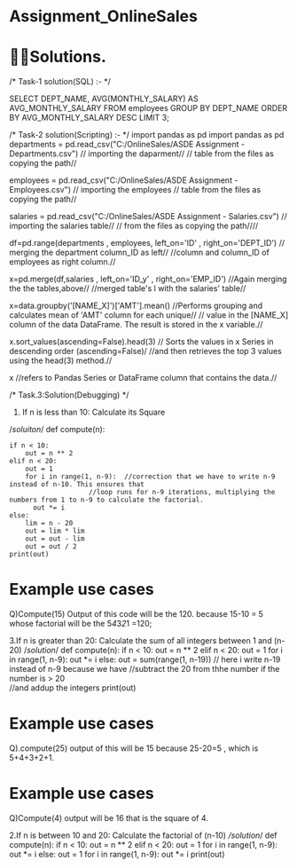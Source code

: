 # Assignment_OnlineSales

# 🧑‍💻Solutions.


/*   Task-1 solution(SQL) :-   */ 

SELECT DEPT_NAME, AVG(MONTHLY_SALARY) AS AVG_MONTHLY_SALARY
FROM employees
GROUP BY DEPT_NAME
ORDER BY AVG_MONTHLY_SALARY DESC
LIMIT 3;


/*   Task-2 solution(Scripting) :-    */
import pandas as pd
import pandas as pd
departments = pd.read_csv("C:/OnlineSales/ASDE Assignment - Departments.csv")  // importing the daparment//
                                                                               // table from the files as copying the path// 

employees = pd.read_csv("C:/OnlineSales/ASDE Assignment - Employees.csv")  // importing the employees //
                                                                            table from the files as copying the path//

salaries = pd.read_csv("C:/OnlineSales/ASDE Assignment - Salaries.csv")  // importing the salaries table//
                                                                          // from the files as copying the path////

df=pd.range(departments , employees, left_on='ID' , right_on='DEPT_ID') // merging the department column_ID as left//
                                                                        //column and column_ID of employees as right column.//

x=pd.merge(df,salaries , left_on='ID_y' , right_on='EMP_ID') //Again merging the the tables,above//
                                                             //merged table's l with the salaries' table//

x=data.groupby('[NAME_X]')['AMT'].mean()  //Performs grouping and calculates mean of 'AMT' column for each unique//
                                         // value in the [NAME_X] column of the data DataFrame. The result is stored in the x variable.//

x.sort_values(ascending=False).head(3) // Sorts the values in x Series in descending order (ascending=False)/
                                       //and then retrieves the top 3 values using the head(3) method.//       

x //refers to Pandas Series or DataFrame column that contains the data.//

/*    Task.3:Solution(Debugging)    */

1. If n is less than 10: Calculate its Square

  /*soluiton*/
def compute(n):

    if n < 10:
        out = n ** 2
    elif n < 20:
        out = 1
        for i in range(1, n-9):  //correction that we have to write n-9 instead of n-10. This ensures that
                        //loop runs for n-9 iterations, multiplying the numbers from 1 to n-9 to calculate the factorial.
          out *= i                
    else:
        lim = n - 20
        out = lim * lim
        out = out - lim
        out = out / 2 
    print(out)



# Example use cases
Q)Compute(15)
Output of this code will be the 120. because 15-10 = 5 whose factorial will be the 5*4*3*2*1 =120;


3.If n is greater than 20: Calculate the sum of all integers between 1 and (n-20)
/*solution*/
def compute(n):
    if n < 10:
        out = n ** 2
    elif n < 20:
        out = 1
        for i in range(1, n-9):
            out *= i
    else:
        out = sum(range(1, n-19))  // here i write n-19 instead of n-9 because we have 
                                   //subtract the 20 from thhe number if the number is > 20   
                                    //and addup the integers
    print(out)

# Example use cases
Q).compute(25)
output of this will be 15 because 25-20=5 , which is 5+4+3+2+1.

# Example use cases
Q)Compute(4)
output will be 16 that is the square of 4.


2.If n is between 10 and 20: Calculate the factorial of (n-10)
  */solution*/
def compute(n):
    if n < 10:
        out = n ** 2
    elif n < 20:
        out = 1
        for i in range(1, n-9):
            out *= i
    else:
        out = 1
        for i in range(1, n-9):
            out *= i
    print(out)


<!-----------------------------------------------------------------Thanks------------------------------------------------------------------>



